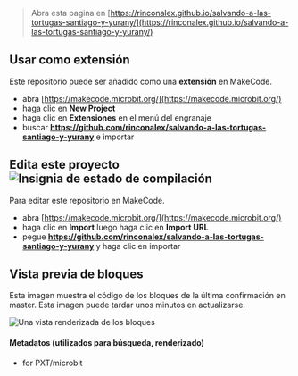 
> Abra esta pagina en [https://rinconalex.github.io/salvando-a-las-tortugas-santiago-y-yurany/](https://rinconalex.github.io/salvando-a-las-tortugas-santiago-y-yurany/)

## Usar como extensión

Este repositorio puede ser añadido como una **extensión** en MakeCode.

* abra [https://makecode.microbit.org/](https://makecode.microbit.org/)
* haga clic en **New Project**
* haga clic en **Extensiones** en el menú del engranaje
* buscar **https://github.com/rinconalex/salvando-a-las-tortugas-santiago-y-yurany** e importar

## Edita este proyecto ![Insignia de estado de compilación](https://github.com/rinconalex/salvando-a-las-tortugas-santiago-y-yurany/workflows/MakeCode/badge.svg)

Para editar este repositorio en MakeCode.

* abra [https://makecode.microbit.org/](https://makecode.microbit.org/)
* haga clic en **Import** luego haga clic en **Import URL**
* pegue **https://github.com/rinconalex/salvando-a-las-tortugas-santiago-y-yurany** y haga clic en importar

## Vista previa de bloques

Esta imagen muestra el código de los bloques de la última confirmación en master.
Esta imagen puede tardar unos minutos en actualizarse.

![Una vista renderizada de los bloques](https://github.com/rinconalex/salvando-a-las-tortugas-santiago-y-yurany/raw/master/.github/makecode/blocks.png)

#### Metadatos (utilizados para búsqueda, renderizado)

* for PXT/microbit
<script src="https://makecode.com/gh-pages-embed.js"></script><script>makeCodeRender("{{ site.makecode.home_url }}", "{{ site.github.owner_name }}/{{ site.github.repository_name }}");</script>
